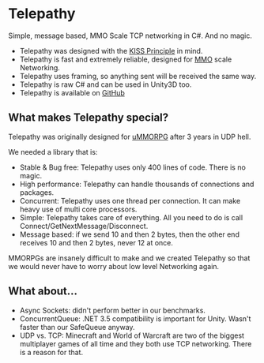 # Telepathy

Simple, message based, MMO Scale TCP networking in C\#. And no magic.

- Telepathy was designed with the [KISS Principle](https://en.wikipedia.org/wiki/KISS_principle) in mind.  
- Telepathy is fast and extremely reliable, designed for [MMO](https://assetstore.unity.com/packages/templates/systems/ummorpg-51212) scale Networking.  
- Telepathy uses framing, so anything sent will be received the same way.  
- Telepathy is raw C\# and can be used in Unity3D too.
- Telepathy is available on [GitHub](https://github.com/vis2k/Telepathy.md)

## What makes Telepathy special?

Telepathy was originally designed for [uMMORPG](https://assetstore.unity.com/packages/templates/systems/ummorpg-51212) after 3 years in UDP hell.

We needed a library that is:

-   Stable & Bug free: Telepathy uses only 400 lines of code. There is no magic.
-   High performance: Telepathy can handle thousands of connections and packages.
-   Concurrent: Telepathy uses one thread per connection. It can make heavy use of multi core processors.
-   Simple: Telepathy takes care of everything. All you need to do is call Connect/GetNextMessage/Disconnect.
-   Message based: if we send 10 and then 2 bytes, then the other end receives 10 and then 2 bytes, never 12 at once.

MMORPGs are insanely difficult to make and we created Telepathy so that we would never have to worry about low level Networking again.

## What about...

-   Async Sockets: didn't perform better in our benchmarks.
-   ConcurrentQueue: .NET 3.5 compatibility is important for Unity. Wasn't faster than our SafeQueue anyway.
-   UDP vs. TCP: Minecraft and World of Warcraft are two of the biggest multiplayer games of all time and they both use TCP networking. There is a reason for that.
